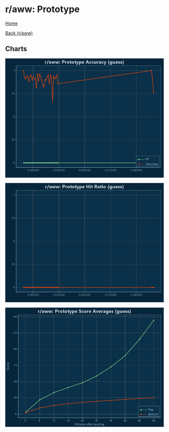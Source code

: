 # r/aww: Prototype

[Home](../../index.md)

[Back (r/aww)](../guess_aww.md)

## Charts

![r/aww R² (guess)](../../images/models/guess_aww_Prototype_Accuracy.png "r/aww R² (guess)")

![r/aww Hit Ratio (guess)](../../images/models/guess_aww_Prototype_HitRatio.png "r/aww Hit Ratio (guess)")

![r/aww Score Averages (guess)](../../images/models/guess_aww_Prototype_Scores.png "r/aww Score Averages (guess)")

